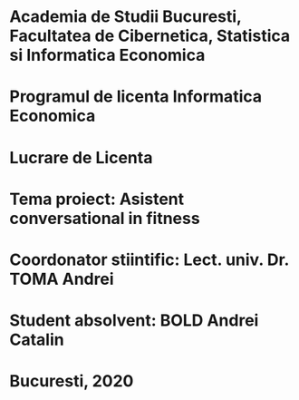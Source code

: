 # Academia de Studii Bucuresti, Facultatea de Cibernetica, Statistica si Informatica Economica

# Programul de licenta Informatica Economica

# Lucrare de Licenta

# Tema proiect: Asistent conversational in fitness

# Coordonator stiintific: Lect. univ. Dr. TOMA Andrei

# Student absolvent: BOLD Andrei Catalin

# Bucuresti, 2020
